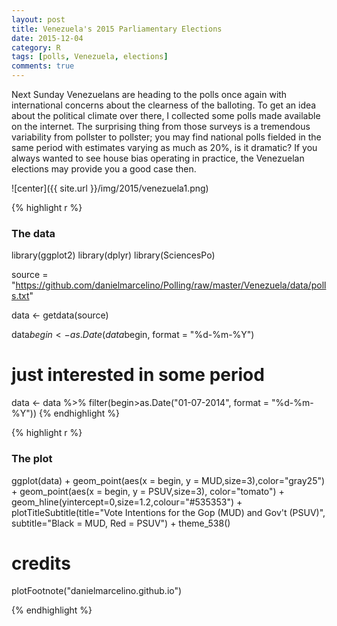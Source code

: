```yaml
---
layout: post
title: Venezuela's 2015 Parliamentary Elections
date: 2015-12-04
category: R
tags: [polls, Venezuela, elections]
comments: true
---
```


Next Sunday Venezuelans are heading to the polls once again with  international concerns about the clearness of the balloting. To get an idea about the political climate over there, I collected some polls made available on the internet. The surprising thing from those surveys is a tremendous variability from pollster to pollster; you may find national polls fielded in the same period with estimates varying as much as 20%, is it dramatic? If you always wanted to see house bias operating in practice, the Venezuelan elections may provide you a good case then.   


![center]({{ site.url }}/img/2015/venezuela1.png)


{% highlight r %}
### The data
library(ggplot2)
library(dplyr)
library(SciencesPo) 

source = "https://github.com/danielmarcelino/Polling/raw/master/Venezuela/data/polls.txt"

data <- getdata(source)

data$begin <- as.Date(data$begin, format = "%d-%m-%Y")
# just interested in some period
data <- data %>% 
  filter(begin>as.Date("01-07-2014", format = "%d-%m-%Y"))
{% endhighlight %}



{% highlight r %}
### The plot
ggplot(data) +
  geom_point(aes(x = begin, y = MUD,size=3),color="gray25") +
  geom_point(aes(x = begin, y = PSUV,size=3), color="tomato") +
  geom_hline(yintercept=0,size=1.2,colour="#535353") +
  plotTitleSubtitle(title="Vote Intentions for the Gop (MUD) and Gov't (PSUV)", subtitle="Black = MUD, Red = PSUV") +
  theme_538()
# credits
  plotFootnote("danielmarcelino.github.io")

{% endhighlight %}

